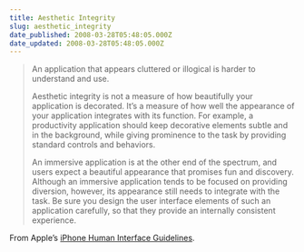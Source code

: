 ```yaml
---
title: Aesthetic Integrity
slug: aesthetic_integrity
date_published: 2008-03-28T05:48:05.000Z
date_updated: 2008-03-28T05:48:05.000Z
---
```


> An application that appears cluttered or illogical is harder to understand and use.
> 
> Aesthetic integrity is not a measure of how beautifully your application is decorated. It’s a measure of how well the appearance of your application integrates with its function. For example, a productivity application should keep decorative elements subtle and in the background, while giving prominence to the task by providing standard controls and behaviors.
> 
> An immersive application is at the other end of the spectrum, and users expect a beautiful appearance that promises fun and discovery. Although an immersive application tends to be focused on providing diversion, however, its appearance still needs to integrate with the task. Be sure you design the user interface elements of such an application carefully, so that they provide an internally consistent experience.

From Apple’s [iPhone Human Interface Guidelines](http://developer.apple.com/iphone/library/documentation/UserExperience/Conceptual/MobileHIG/PrinciplesAndCharacteristics/chapter_4_section_7.html#//apple_ref/doc/uid/TP40006556-CH7-SW7).
